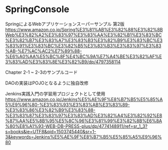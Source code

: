 # SpringConsole

SpringによるWebアプリケーションスーパーサンプル 第2版
https://www.amazon.co.jp/Spring%E3%81%AB%E3%82%88%E3%82%8BWeb%E3%82%A2%E3%83%97%E3%83%AA%E3%82%B1%E3%83%BC%E3%82%B7%E3%83%A7%E3%83%B3%E3%82%B9%E3%83%BC%E3%83%91%E3%83%BC%E3%82%B5%E3%83%B3%E3%83%97%E3%83%AB-%E7%AC%AC2%E7%89%88-%E6%A0%AA%E5%BC%8F%E4%BC%9A%E7%A4%BE%E3%82%AF%E3%83%AD%E3%83%8E%E3%82%B9/dp/4797358114

Chapter 2-1 ~ 2-3のサンプルコード

DAOの実装はPOJOとなるように独自改修

Jenkins実践入門の学習用プロジェクトとして使用
https://www.amazon.co.jp/Jenkins%E5%AE%9F%E8%B7%B5%E5%85%A5%E9%96%80-%E3%83%93%E3%83%AB%E3%83%89-%E3%83%86%E3%82%B9%E3%83%88-%E3%83%87%E3%83%97%E3%83%AD%E3%82%A4%E3%82%92%E8%87%AA%E5%8B%95%E5%8C%96%E3%81%99%E3%82%8B%E6%8A%80%E8%A1%93-WEB-DB-PRESS-plus/dp/4774148911/ref=sr_1_3?s=books&ie=UTF8&qid=1503745440&sr=1-3&keywords=Jenkins%E5%AE%9F%E8%B7%B5%E5%85%A5%E9%96%80
